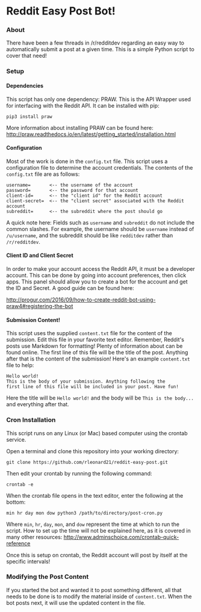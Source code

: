 # Reddit Easy Post Bot!

### About
There have been a few threads in /r/redditdev regarding an easy way to automatically submit a post
at a given time. This is a simple Python script to cover that need!

### Setup
 
#### Dependencies
This script has only one dependency: PRAW. This is the API Wrapper used for interfacing with
the Reddit API. It can be installed with pip:
```commandline
pip3 install praw
```


More information about installing PRAW can be found here:
http://praw.readthedocs.io/en/latest/getting_started/installation.html


#### Configuration
Most of the work is done in the `config.txt` file. 
This script uses a configuration file to determine the account credentials. The contents of
the `config.txt` file are as follows:
```
username=       <-- the username of the account
password=       <-- the password for that account
client-id=      <-- the "client id" for the Reddit account
client-secret=  <-- the "client secret" associated with the Reddit account
subreddit=      <-- the subreddit where the post should go
```
A quick note here: Fields such as `username` and `subreddit` do not include the common
slashes. For example, the username should be `username` instead of `/u/username`, and the 
subreddit should be like `redditdev` rather than `/r/redditdev`.


#### Client ID and Client Secret
In order to make your account access the Reddit API, it must be a developer account. 
This can be done by going into account preferences, then click apps. This panel should allow you 
to create a bot for the account and get the ID and Secret. 
A good guide can be found here:

http://progur.com/2016/09/how-to-create-reddit-bot-using-praw4#registering-the-bot

#### Submission Content!
This script uses the supplied `content.txt` file for the content of the submission. Edit
this file in your favorite text editor. Remember, Reddit's posts use Markdown for formatting!
Plenty of information about can be found online. 
The first line of this file will be the title of the post. Anything after that is the content
of the submission! Here's an example `content.txt` file to help:
```buildoutcfg
Hello world!
This is the body of your submission. Anything following the 
first line of this file will be included in your post. Have fun!
```
Here the title will be `Hello world!` and the body will be `This is the body...` and everything
after that. 

### Cron Installation
This script runs on any Linux (or Mac) based computer using the crontab service. 

Open a terminal and clone this repository into your working directory:

```commandline
git clone https://github.com/rleonard21/reddit-easy-post.git
```

Then edit your crontab by running the following command:
```commandline
crontab -e
```
When the crontab file opens in the text editor, enter the following at the bottom:

```commandline
min hr day mon dow python3 /path/to/directory/post-cron.py
```

Where `min`, `hr`, `day`, `mon`, and `dow` represent the time at which to run the script. 
How to set up the time will not be explained here, as it is covered in
many other resources:
http://www.adminschoice.com/crontab-quick-reference

Once this is setup on crontab, the Reddit account will post by itself at the specific intervals!

### Modifying the Post Content
If you started the bot and wanted it to post something different, all that needs to be done is to modify the material inside of `content.txt`. When the bot posts next, it will use the updated content in the file. 
